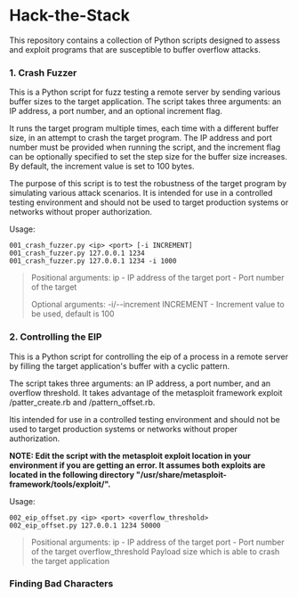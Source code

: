 # Hack-the-Stack
This repository contains a collection of Python scripts designed to assess and exploit programs that are susceptible to buffer overflow attacks.

### 1. Crash Fuzzer

This is a Python script for fuzz testing a remote server by sending various buffer sizes to the target application. The script takes three arguments: an IP address, a port number, and an optional increment flag. 

It runs the target program multiple times, each time with a different buffer size, in an attempt to crash the target
program. The IP address and port number must be provided when running the script, and the increment flag can be optionally specified to set the step size for the buffer size increases. By default, the increment value is set to 100 bytes. 

The purpose of this script is to test the robustness of the target program by simulating various attack scenarios. It is intended for use in a controlled testing environment and should not be used to target production systems or networks without proper authorization.

Usage:

```
001_crash_fuzzer.py <ip> <port> [-i INCREMENT]
001_crash_fuzzer.py 127.0.0.1 1234
001_crash_fuzzer.py 127.0.0.1 1234 -i 1000
```

> Positional arguments:
>   ip - IP address of the target
>   port - Port number of the target
>
> Optional arguments:
>   -i/--increment INCREMENT - Increment value to be used, default is 100



### 2. Controlling the EIP

This is a Python script for controlling the eip of a process in a remote server by filling the target application's buffer with a cyclic pattern. 

The script takes three arguments: an IP address, a port number, and an overflow threshold. It takes advantage of the metasploit framework exploit /patter_create.rb and /pattern_offset.rb. 

Itis intended for use in a controlled testing environment and should not be used to target production systems or networks without proper authorization. 

**NOTE: Edit the script with the metasploit exploit location in your environment if you are getting an error. It assumes both exploits are located in the following directory "/usr/share/metasploit-framework/tools/exploit/".**

Usage:

```
002_eip_offset.py <ip> <port> <overflow_threshold>
002_eip_offset.py 127.0.0.1 1234 50000
```

> Positional arguments:
>   ip - IP address of the target
>   port - Port number of the target
>   overflow_threshold  Payload size which is able to crash the target application



### Finding Bad Characters
